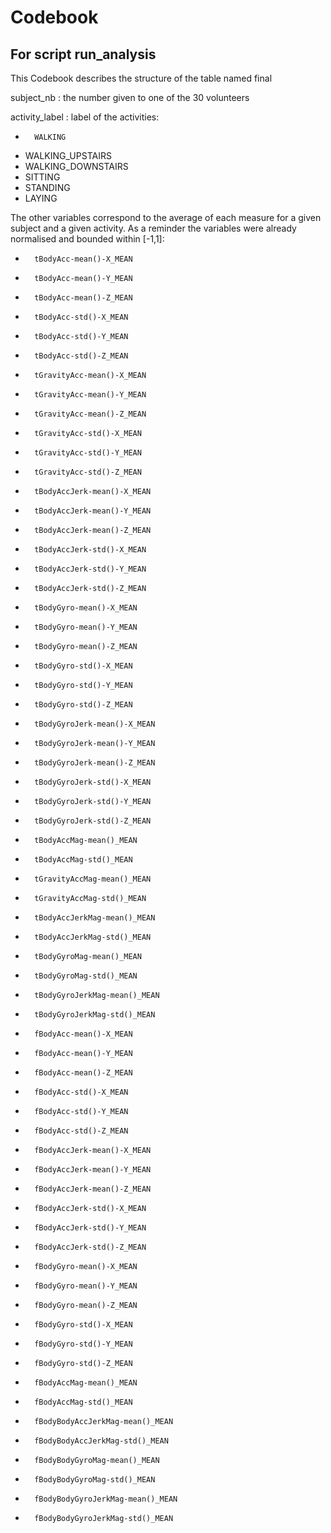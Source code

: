 # Codebook
## For script run_analysis


This Codebook describes the structure of the table named final

subject_nb : the number given to one of the 30 volunteers

activity_label : label of the activities:
-       WALKING
-	WALKING_UPSTAIRS
-	WALKING_DOWNSTAIRS
-	SITTING
-	STANDING
-	LAYING

The other variables correspond to the average of each measure for a given subject and a given activity. 
As a reminder the variables were already normalised and bounded within [-1,1]: 

-       tBodyAcc-mean()-X_MEAN
-       tBodyAcc-mean()-Y_MEAN
-       tBodyAcc-mean()-Z_MEAN
-       tBodyAcc-std()-X_MEAN
-       tBodyAcc-std()-Y_MEAN
-       tBodyAcc-std()-Z_MEAN
-       tGravityAcc-mean()-X_MEAN
-       tGravityAcc-mean()-Y_MEAN
-       tGravityAcc-mean()-Z_MEAN
-       tGravityAcc-std()-X_MEAN
-       tGravityAcc-std()-Y_MEAN
-       tGravityAcc-std()-Z_MEAN
-       tBodyAccJerk-mean()-X_MEAN
-       tBodyAccJerk-mean()-Y_MEAN
-       tBodyAccJerk-mean()-Z_MEAN
-       tBodyAccJerk-std()-X_MEAN
-       tBodyAccJerk-std()-Y_MEAN
-       tBodyAccJerk-std()-Z_MEAN
-       tBodyGyro-mean()-X_MEAN
-       tBodyGyro-mean()-Y_MEAN
-       tBodyGyro-mean()-Z_MEAN
-       tBodyGyro-std()-X_MEAN
-       tBodyGyro-std()-Y_MEAN
-       tBodyGyro-std()-Z_MEAN
-       tBodyGyroJerk-mean()-X_MEAN
-       tBodyGyroJerk-mean()-Y_MEAN
-       tBodyGyroJerk-mean()-Z_MEAN
-       tBodyGyroJerk-std()-X_MEAN
-       tBodyGyroJerk-std()-Y_MEAN
-       tBodyGyroJerk-std()-Z_MEAN
-       tBodyAccMag-mean()_MEAN
-       tBodyAccMag-std()_MEAN
-       tGravityAccMag-mean()_MEAN
-       tGravityAccMag-std()_MEAN
-       tBodyAccJerkMag-mean()_MEAN
-       tBodyAccJerkMag-std()_MEAN
-       tBodyGyroMag-mean()_MEAN
-       tBodyGyroMag-std()_MEAN
-       tBodyGyroJerkMag-mean()_MEAN
-       tBodyGyroJerkMag-std()_MEAN
-       fBodyAcc-mean()-X_MEAN
-       fBodyAcc-mean()-Y_MEAN
-       fBodyAcc-mean()-Z_MEAN
-       fBodyAcc-std()-X_MEAN
-       fBodyAcc-std()-Y_MEAN
-       fBodyAcc-std()-Z_MEAN
-       fBodyAccJerk-mean()-X_MEAN
-       fBodyAccJerk-mean()-Y_MEAN
-       fBodyAccJerk-mean()-Z_MEAN
-       fBodyAccJerk-std()-X_MEAN
-       fBodyAccJerk-std()-Y_MEAN
-       fBodyAccJerk-std()-Z_MEAN
-       fBodyGyro-mean()-X_MEAN
-       fBodyGyro-mean()-Y_MEAN
-       fBodyGyro-mean()-Z_MEAN
-       fBodyGyro-std()-X_MEAN
-       fBodyGyro-std()-Y_MEAN
-       fBodyGyro-std()-Z_MEAN
-       fBodyAccMag-mean()_MEAN
-       fBodyAccMag-std()_MEAN
-       fBodyBodyAccJerkMag-mean()_MEAN
-       fBodyBodyAccJerkMag-std()_MEAN
-       fBodyBodyGyroMag-mean()_MEAN
-       fBodyBodyGyroMag-std()_MEAN
-       fBodyBodyGyroJerkMag-mean()_MEAN
-       fBodyBodyGyroJerkMag-std()_MEAN
